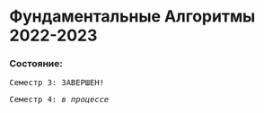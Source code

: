 # Фундаментальные Алгоритмы 2022-2023
### Состояние:<br/>
<pre>Семестр 3: ЗАВЕРШЕН!</pre>
<pre>Семестр 4: <i>в процессе</i></pre>
